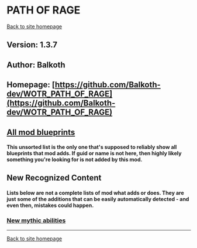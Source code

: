 # PATH OF RAGE

[Back to site homepage](../README.md)

## Version: 1.3.7

## Author: Balkoth

## Homepage: [https://github.com/Balkoth-dev/WOTR_PATH_OF_RAGE](https://github.com/Balkoth-dev/WOTR_PATH_OF_RAGE)

## [All mod blueprints](./AllBlueprints.md)

#### This unsorted list is the only one that's supposed to reliably show all blueprints that mod adds. If guid or name is not here, then highly likely something you're looking for is not added by this mod.

## New Recognized Content

#### **Lists below are not a complete lists of mod what adds or does**. They are just some of the additions that can be easily automatically detected - and even then, mistakes could happen.

### [New mythic abilities](./MythicAbilities.md)


___
[Back to site homepage](../README.md)
